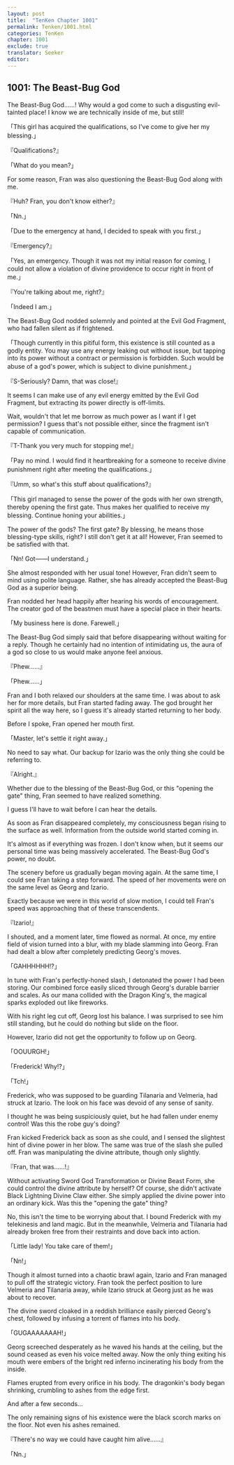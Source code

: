 ```yaml
---
layout: post
title:  "TenKen Chapter 1001"
permalink: Tenken/1001.html
categories: TenKen
chapter: 1001
exclude: true
translator: Seeker
editor: 
---
```

<h2>1001: The Beast-Bug God</h2>

The Beast-Bug God……! Why would a god come to such a disgusting evil-tainted place! I know we are technically inside of me, but still!

「This girl has acquired the qualifications, so I've come to give her my blessing.」

『Qualifications?』

「What do you mean?」

For some reason, Fran was also questioning the Beast-Bug God along with me.

『Huh? Fran, you don't know either?』

「Nn.」

「Due to the emergency at hand, I decided to speak with you first.」

『Emergency?』

「Yes, an emergency. Though it was not my initial reason for coming, I could not allow a violation of divine providence to occur right in front of me.」

『You're talking about me, right?』

「Indeed I am.」

The Beast-Bug God nodded solemnly and pointed at the Evil God Fragment, who had fallen silent as if frightened.

「Though currently in this pitiful form, this existence is still counted as a godly entity. You may use any energy leaking out without issue, but tapping into its power without a contract or permission is forbidden. Such would be abuse of a god's power, which is subject to divine punishment.」

『S-Seriously? Damn, that was close!』

It seems I can make use of any evil energy emitted by the Evil God Fragment, but extracting its power directly is off-limits.

Wait, wouldn't that let me borrow as much power as I want if I get permission? I guess that's not possible either, since the fragment isn't capable of communication.

『T-Thank you very much for stopping me!』

「Pay no mind. I would find it heartbreaking for a someone to receive divine punishment right after meeting the qualifications.」

『Umm, so what's this stuff about qualifications?』

「This girl managed to sense the power of the gods with her own strength, thereby opening the first gate. Thus makes her qualified to receive my blessing. Continue honing your abilities.」

The power of the gods? The first gate? By blessing, he means those blessing-type skills, right? I still don't get it at all! However, Fran seemed to be satisfied with that.

「Nn! Got――I understand.」

She almost responded with her usual tone! However, Fran didn't seem to mind using polite language. Rather, she has already accepted the Beast-Bug God as a superior being.

Fran nodded her head happily after hearing his words of encouragement. The creator god of the beastmen must have a special place in their hearts.

「My business here is done. Farewell.」

The Beast-Bug God simply said that before disappearing without waiting for a reply. Though he certainly had no intention of intimidating us, the aura of a god so close to us would make anyone feel anxious.

『Phew……』

「Phew……」

Fran and I both relaxed our shoulders at the same time. I was about to ask her for more details, but Fran started fading away. The god brought her spirit all the way here, so I guess it's already started returning to her body.

Before I spoke, Fran opened her mouth first.

「Master, let's settle it right away.」

No need to say what. Our backup for Izario was the only thing she could be referring to.

『Alright.』

Whether due to the blessing of the Beast-Bug God, or this "opening the gate" thing, Fran seemed to have realized something.

I guess I'll have to wait before I can hear the details.

As soon as Fran disappeared completely, my consciousness began rising to the surface as well. Information from the outside world started coming in.

It's almost as if everything was frozen. I don't know when, but it seems our personal time was being massively accelerated. The Beast-Bug God's power, no doubt.

The scenery before us gradually began moving again. At the same time, I could see Fran taking a step forward. The speed of her movements were on the same level as Georg and Izario.

Exactly because we were in this world of slow motion, I could tell Fran's speed was approaching that of these transcendents.

『Izario!』

I shouted, and a moment later, time flowed as normal. At once, my entire field of vision turned into a blur, with my blade slamming into Georg. Fran had dealt a blow after completely predicting Georg's moves.

「GAHHHHHH!?」

In tune with Fran's perfectly-honed slash, I detonated the power I had been storing. Our combined force easily sliced through Georg's durable barrier and scales. As our mana collided with the Dragon King's, the magical sparks exploded out like fireworks.

With his right leg cut off, Georg lost his balance. I was surprised to see him still standing, but he could do nothing but slide on the floor.

However, Izario did not get the opportunity to follow up on Georg.

「OOUURGH!」

「Frederick! Why!?」

「Tch!」

Frederick, who was supposed to be guarding Tilanaria and Velmeria, had struck at Izario. The look on his face was devoid of any sense of sanity.

I thought he was being suspiciously quiet, but he had fallen under enemy control! Was this the robe guy's doing?

Fran kicked Frederick back as soon as she could, and I sensed the slightest hint of divine power in her blow. The same was true of the slash she pulled off. Fran was manipulating the divine attribute, though only slightly.

『Fran, that was……!』

Without activating Sword God Transformation or Divine Beast Form, she could control the divine attribute by herself? Of course, she didn't activate Black Lightning Divine Claw either. She simply applied the divine power into an ordinary kick. Was this the "opening the gate" thing?

No, this isn't the time to be worrying about that. I bound Frederick with my telekinesis and land magic. But in the meanwhile, Velmeria and Tilanaria had already broken free from their restraints and dove back into action.

「Little lady! You take care of them!」

「Nn!」

Though it almost turned into a chaotic brawl again, Izario and Fran managed to pull off the strategic victory. Fran took the perfect position to lure Velmeria and Tilanaria away, while Izario struck at Georg just as he was about to recover.

The divine sword cloaked in a reddish brilliance easily pierced Georg's chest, followed by infusing a torrent of flames into his body.

「GUGAAAAAAAH!」

Georg screeched desperately as he waved his hands at the ceiling, but the sound ceased as even his voice melted away. Now the only thing exiting his mouth were embers of the bright red inferno incinerating his body from the inside.

Flames erupted from every orifice in his body. The dragonkin's body began shrinking, crumbling to ashes from the edge first.

And after a few seconds...

The only remaining signs of his existence were the black scorch marks on the floor. Not even his ashes remained.

『There's no way we could have caught him alive……』

「Nn.」



